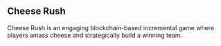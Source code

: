 ## Cheese Rush

Cheese Rush is an engaging blockchain-based incremental game where players amass cheese and strategically build a winning team.